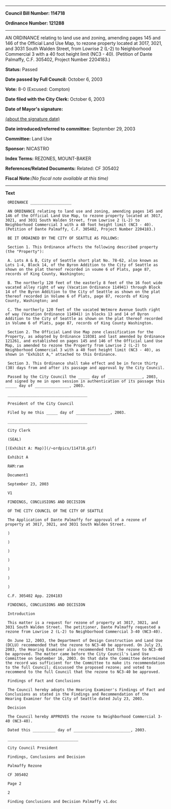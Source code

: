 

********

**Council Bill Number: 114718**
   
**Ordinance Number: 121288**
********

 AN ORDINANCE relating to land use and zoning, amending pages 145 and 146 of the Official Land Use Map, to rezone property located at 3017, 3021, and 3031 South Walden Street, from Lowrise 2 (L-2) to Neighborhood Commercial 3 with a 40 foot height limit (NC3 - 40). (Petition of Dante Palmaffy, C.F. 305402, Project Number 2204183.)

**Status:** Passed
   
**Date passed by Full Council:** October 6, 2003
   
**Vote:** 8-0 (Excused: Compton)
   
**Date filed with the City Clerk:** October 6, 2003
   
**Date of Mayor's signature:**
   
[(about the signature date)](/~public/approvaldate.htm)
   
   
   
**Date introduced/referred to committee:** September 29, 2003
   
**Committee:** Land Use
   
**Sponsor:** NICASTRO
   
   
**Index Terms:** REZONES, MOUNT-BAKER

**References/Related Documents:** Related: CF 305402

**Fiscal Note:**_(No fiscal note available at this time)_

********

**Text**
   
```
 ORDINANCE __________________

 AN ORDINANCE relating to land use and zoning, amending pages 145 and 146 of the Official Land Use Map, to rezone property located at 3017, 3021, and 3031 South Walden Street, from Lowrise 2 (L-2) to Neighborhood Commercial 3 with a 40 foot height limit (NC3 - 40). (Petition of Dante Palmaffy, C.F. 305402, Project Number 2204183.)

 BE IT ORDAINED BY THE CITY OF SEATTLE AS FOLLOWS:

 Section 1. This Ordinance affects the following described property (the "Property"):

 A. Lots A & B, City of Seattle short plat No. 78-62, also known as Lots 1-4, Block 14, of the Byron Addition to the City of Seattle as shown on the plat thereof recorded in voume 6 of Plats, page 87, records of King County, Washington;

 B. The northerly 120 feet of the easterly 8 feet of the 16 foot wide vacated alley right of way (Vacation Ordinance 114941) through Block 14 of the Byron Addition to the City of Seattle as shown on the plat thereof recorded in Volume 6 of Plats, page 87, records of King County, Washington; and

 C. The northerly 120 feet of the vacated Wetmore Avenue South right of way (Vacation Ordinance 114941) in blocks 13 and 14 of Byron Addition to the City of Seattle as shown on the plat thereof recorded in Volume 6 of Plats, page 87, records of King County Washington.

 Section 2. The Official Land Use Map zone classification for the Property, as adopted by Ordinance 110381 and last amended by Ordinance 121261, and established on pages 145 and 146 of the Official Land Use Map, is amended to rezone the Property from Lowrise 2 (L-2) to Neighborhood Commercial 3 with a 40 foot height limit (NC3 - 40), as shown in "Exhibit A," attached to this Ordinance.

 Section 3. This Ordinance shall take effect and be in force thirty (30) days from and after its passage and approval by the City Council.

 Passed by the City Council the _____ day of _______________, 2003, and signed by me in open session in authentication of its passage this _____ day of _______________, 2003.

 ___________________________________

 President of the City Council

 Filed by me this _____ day of _______________, 2003.

 ___________________________________

 City Clerk

 (SEAL)

[(Exhibit A: Map)](/~ordpics/114718.gif)

 Exhibit A

 RAM:ram

 Document1

 September 23, 2003

 V1

 FINDINGS, CONCLUSIONS AND DECISION

 OF THE CITY COUNCIL OF THE CITY OF SEATTLE

 The Application of Dante Palmaffy for approval of a rezone of property at 3017, 3021, and 3031 South Walden Street.

 )

 )

 )

 )

 )

 )

 )

 C.F. 305402 App. 2204183

 FINDINGS, CONCLUSIONS AND DECISION

 Introduction

 This matter is a request for rezone of property at 3017, 3021, and 3031 South Walden Street. The petitioner, Dante Palmaffy requested a rezone from Lowrise 2 (L-2) to Neighborhood Commercial 3-40 (NC3-40).

 On June 12, 2003, the Department of Design Construction and Land Use (DCLU) recommended that the rezone to NC3-40 be approved. On July 23, 2003, the Hearing Examiner also recommended that the rezone to NC3-40 be approved. The matter came before the City Council's Land Use Committee on September 16, 2003. On that date the Committee determined the record was sufficient for the Committee to make its recommendation to the full Council; discussed the proposed rezone; and voted to recommend to the full Council that the rezone to NC3-40 be approved.

 Findings of Fact and Conclusions

 The Council hereby adopts the Hearing Examiner's Findings of Fact and Conclusions as stated in the Findings and Recommendation of the Hearing Examiner for the City of Seattle dated July 23, 2003.

 Decision

 The Council hereby APPROVES the rezone to Neighborhood Commercial 3-40 (NC3-40).

 Dated this __________ day of _________________________, 2003.

 _______________________________

 City Council President

 Findings, Conclusions and Decision

 Palmaffy Rezone

 CF 305402

 Page 2

 2

 Finding Conclusions and Decision Palmaffy v1.doc

```
